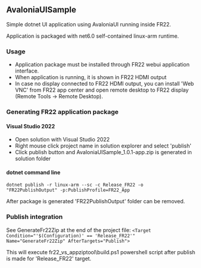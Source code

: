 ## AvaloniaUISample

Simple dotnet UI application using AvaloniaUI running inside FR22.

Application is packaged with net6.0 self-contained linux-arm runtime.

### Usage

- Application package must be installed through FR22 webui application interface.
- When application is running, it is shown in FR22 HDMI output
- In case no display connected to FR22 HDMI output, you can install 'Web VNC' from FR22 app center and open remote desktop to FR22 display (Remote Tools -> Remote Desktop).

### Generating FR22 application package

#### Visual Studio 2022
- Open solution with Visual Studio 2022
- Right mouse click project name in solution explorer and select 'publish'
- Click publish button and AvaloniaUISample_1.0.1-app.zip is generated in solution folder

#### dotnet command line
`dotnet publish -r linux-arm --sc -c Release_FR22 -o "FR22PublishOutput" -p:PublishProfile=FR22_App`

After package is generated 'FR22PublishOutput' folder can be removed.

### Publish integration
See GenerateFr22Zip at the end of the project file:
`<Target Condition="'$(Configuration)' == 'Release_FR22'" Name="GenerateFr22Zip" AfterTargets="Publish">`

This will execute fr22_vs_appziptool\build.ps1 powershell script after publish is made for 'Release_FR22' target.
